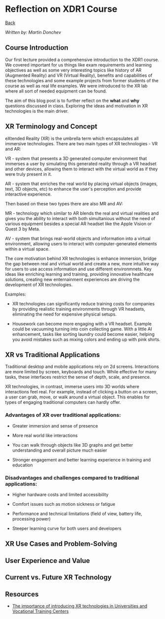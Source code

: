 # Reflection on XDR1 Course

[Back](../README.md)

_Written by: Martin Donchev_

## Course Introduction
Our first lecture provided a comprehensive introduction to the XDR1 course. We covered important for us things like exam requirements and learning objectives as well as some very interesting topics like history of AR (Augmented Reality) and VR (Virtual Reality), benefits and capabilities of these technologies and some example projects from former students of the course as well as real life examples.
We were introduced to the XR lab where all sort of needed equipment can be found.

The aim of this blog post is to further reflect on the **what** and **why** questions discussed in class. Exploring the ideas and motivation in XR technologies is the main driver.

## XR Terminology and Concept

eXtended Reality (XR) is the umbrella term which encapsulates all immersive technologies. There are two main types of XR technologies - VR and AR:

VR - system that presents a 3D generated computer environment that immerses a user by simulating this generated reality through a VR headset and other devices, allowing them to interact with the virtual world as if they were truly present in it.

AR - system that enriches the real world by placing virtual objects (images, text, 3D objects, etc) to enhance the user's perception and provide interactive experience.

Then based on these two types there are also MR and AV:

MR - technology which similar to AR blends the real and virtual realities and gives you the ability to interact with both simultanious without the need of various equipment besides a special AR headset like the Apple Vision or Quest 3 by Meta.

AV - system that brings real-world objects and information into a virtual environment, allowing users to interact with computer-generated elements within a virtual space.

The core motivation behind XR technologies is enhance immersion, bridge the gap between real and virtual world and create a new, more intuitive way for users to use access information and use different environmnets. Key ideas like enriching learning and training, providing innovative healthcare solutions, creating new enternainment experiences are driving the development of XR technologies.

Examples: 

- XR technologies can significantly reduce training costs for companies by providing realistic training environments through VR headsets, eliminating the need for expensive physical setups.

- Housework can become more engaging with a VR headset. Example could be vacuuming turning into coin collecting game. With a little AI enhancement, tasks like sorting laundry could become easier, helping you avoid mistakes such as mixing colors and ending up with pink shirts.

## XR vs Traditional Applications

Traditional desktop and mobile applications rely on 2d screens. Interactions are more limited by screen, keyboards and touch. While effective for many tasks, these interfaces restrict the sense of depth, scale, and presence.

XR technologies, in contrast, immerse users into 3D worlds where interactions feel real. For example, instead of clicking a button on a screen, a user can grab, move, or walk around a virtual object. This enables for types of engaging traditional computers can hardly offer.

### Advantages of XR over traditional applications:

- Greater immersion and sense of presence

- More real world like interactions

- You can walk through objects like 3D graphs and get better understanding and overall picture much easier

- Stronger engagement and better learning experience in training and education

### Disadvantages and challenges compared to traditional applications:

- Higher hardware costs and limited accessibility

- Comfort issues such as motion sickness or fatigue

- Performance and technical limitations (field of view, battery life, processing power)

- Steeper learning curve for both users and developers

## XR Use Cases and Problem-Solving


## User Experience and Value

## Current vs. Future XR Technology

## Resources
- [The importance of introducing XR technologies in Universities and Vocational Training Centers](https://alliance4xr.eu/2024/07/03/the-importance-of-introducing-xr-technologies-in-universities-and-professional-training-centers/#:~:text=XR%20technologies%20can%20contribute%20significantly,in%20an%20increasingly%20digital%20world.)